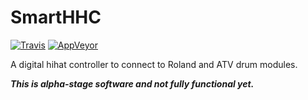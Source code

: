 # SmartHHC

[![Travis](https://img.shields.io/travis/com/azdrums/smarthhc.svg?label=Linux-macOS&style=popout&logo=travis)](https://travis-ci.com/azdrums/smarthhc)
[![AppVeyor](https://img.shields.io/appveyor/ci/redtide/smarthhc.svg?label=Windows&style=popout&logo=appveyor)](https://ci.appveyor.com/project/redtide/smarthhc)

A digital hihat controller to connect to Roland and ATV drum modules.

***This is alpha-stage software and not fully functional yet.***
